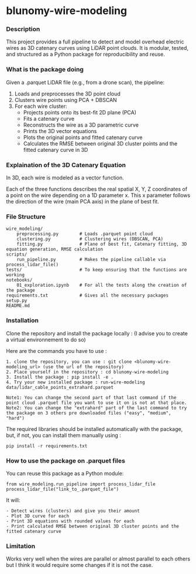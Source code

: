 # blunomy-wire-modeling

### Description
This project provides a full pipeline to detect and model overhead electric wires as 3D catenary curves using LiDAR point clouds. It is modular, tested, and structured as a Python package for reproducibility and reuse.


### What is the package doing
Given a .parquet LiDAR file (e.g., from a drone scan), the pipeline:
1. Loads and preprocesses the 3D point cloud
2. Clusters wire points using PCA + DBSCAN
3. For each wire cluster:
    - Projects points onto its best-fit 2D plane (PCA)
    - Fits a catenary curve
    - Reconstructs the wire as a 3D parametric curve
    - Prints the 3D vector equations
    - Plots the original points and fitted catenary curve
    - Calculates the RMSE between original 3D cluster points and the fitted catenary curve in 3D


### Explaination of the 3D Catenary Equation
In 3D, each wire is modeled as a vector function.

Each of the three functions describes the real spatial X, Y, Z coordinates of a point on the wire depending on a 1D parameter x. This x parameter follows the direction of the wire (main PCA axis) in the plane of best fit.


### File Structure 

    wire_modeling/
        preprocessing.py        # Loads .parquet point cloud
        clustering.py           # Clustering wires (DBSCAN, PCA)
        fitting.py              # Plane of best fit, Catenary fitting, 3D equation generation, RMSE calculation
    scripts/
        run_pipeline.py         # Makes the pipeline callable via process_lidar_file()
    tests/                      # To keep ensuring that the functions are working
    notebooks/
        01_exploration.ipynb    # For all the tests along the creation of the package
    requirements.txt            # Gives all the necessary packages
    setup.py                    
    README.md


### Installation

Clone the repository and install the package locally : 
(I advise you to create a virtual environnement to do so)

Here are the commands you have to use : 

    1. clone the repository, you can use : git clone <blunomy-wire-modeling_url> (use the url of the repository)
    2. Place yourself in the repository : cd blunomy-wire-modeling
    3. Install the package : pip install -e .
    4. Try your new installed package : run-wire-modeling data/lidar_cable_points_extrahard.parquet

    Note1: You can change the second part of that last command if the point cloud .parquet file you want to use it on is not at that place.
    Note2: You can change the "extrahard" part of the last command to try the package on 3 others pre downloaded files ("easy", "medium", "hard")


The required libraries should be installed automatically with the package, but, if not, you can install them manually using :

    pip install -r requirements.txt


### How to use the package on .parquet files

You can reuse this package as a Python module:

    from wire_modeling.run_pipeline import process_lidar_file
    process_lidar_file("link_to_.parquet_file")

It will:

    - Detect wires (clusters) and give you their amount
    - Plot 3D curve for each
    - Print 3D equations with rounded values for each
    - Print calculated RMSE between original 3D cluster points and the fitted catenary curve


### Limitation 

Works very well when the wires are parallel or almost parallel to each others but I think it would require some changes if it is not the case.